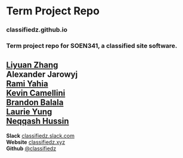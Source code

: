 # Term Project Repo 
### classifiedz.github.io   
### Term project repo for SOEN341, a classified site software.  
  
[Liyuan Zhang](https://github.com/Swallow666)  
Alexander Jarowyj  
[Rami Yahia](https://github.com/rami186)  
[Kevin	Camellini](https://github.com/kcamcam)  
[Brandon	Balala](https://github.com/BrandonBalala)  
[Laurie Yung](https://github.com/laurie-y)  
[Neqqash	Hussin](https://github.com/neqqash)  
---  
**Slack**     [classifiedz.slack.com](https://classifiedz.slack.com/)    
**Website**   [classifiedz.xyz](http://www.classifiedz.xyz)  
**Github**    [@classifiedz](https://github.com/classfiedz)  
